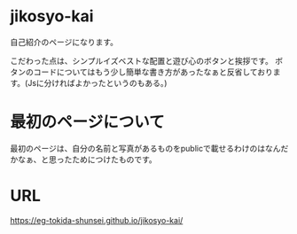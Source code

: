# jikosyo-kai

自己紹介のページになります。

こだわった点は、シンプルイズベストな配置と遊び心のボタンと挨拶です。
ボタンのコードについてはもう少し簡単な書き方があったなぁと反省しております。(Jsに分ければよかったというのもある。)

# 最初のページについて

最初のページは、自分の名前と写真があるものをpublicで載せるわけのはなんだかなぁ、と思ったためにつけたものです。

# URL

https://eg-tokida-shunsei.github.io/jikosyo-kai/
